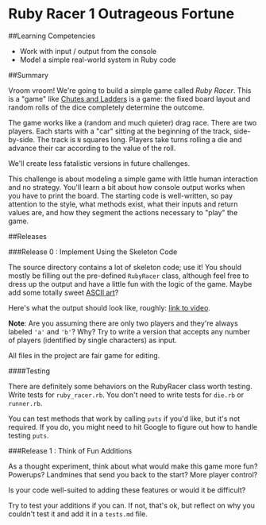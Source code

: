 # Ruby Racer 1 Outrageous Fortune

##Learning Competencies

* Work with input / output from the console
* Model a simple real-world system in Ruby code

##Summary

Vroom vroom! We're going to build a simple game called *Ruby Racer*. This is a "game" like [Chutes and Ladders](http://en.wikipedia.org/wiki/Snakes_and_Ladders) is a game: the fixed board layout and random rolls of the dice completely determine the outcome.

The game works like a (random and much quieter) drag race. There are two players. Each starts with a "car" sitting at the beginning of the track, side-by-side. The track is `N` squares long. Players take turns rolling a die and advance their car according to the value of the roll.

We'll create less fatalistic versions in future challenges.

This challenge is about modeling a simple game with little human interaction and no strategy. You'll learn a bit about how console output works when you have to print the board. The starting code is well-written, so pay attention to the style, what methods exist, what their inputs and return values are, and how they segment the actions necessary to "play" the game.

##Releases

###Release 0 : Implement Using the Skeleton Code

The source directory contains a lot of skeleton code; use it! You should mostly be filling out the pre-defined `RubyRacer` class, although feel free to dress up the output and have a little fun with the logic of the game. Maybe add some totally sweet [ASCII art](https://github.com/miketierney/artii)?

Here's what the output should look like, roughly:  [link to video](https://vimeo.com/124535327).

**Note**: Are you assuming there are only two players and they're always labeled `'a'` and `'b'`? Why? Try to write a version that accepts any number of players (identified by single characters) as input.

All files in the project are fair game for editing.

####Testing

There are definitely some behaviors on the RubyRacer class worth testing. Write tests for `ruby_racer.rb`. You don't need to write tests for `die.rb` or `runner.rb`.

You can test methods that work by calling `puts` if you'd like, but it's not required. If you do, you might need to hit Google to figure out how to handle testing `puts`.

###Release 1 : Think of Fun Additions

As a thought experiment, think about what would make this game more fun? Powerups? Landmines that send you back to the start? More player control?

Is your code well-suited to adding these features or would it be difficult?

Try to test your additions if you can. If not, that's ok, but reflect on why you couldn't test it and add it in a `tests.md` file.
